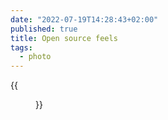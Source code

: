 ```yaml
---
date: "2022-07-19T14:28:43+02:00"
published: true
title: Open source feels
tags:
  - photo
---
```


{{<figure alt="Open source feels" src="/images/2022-07-19-Open-source-feels.jpg" width="1280">}}
